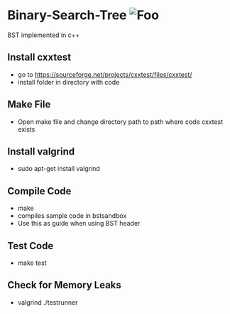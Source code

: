 # Binary-Search-Tree  ![Foo](https://travis-ci.org/Dragomir2020/BasicUnitTest.svg?branch=master,raw=true "Build Passing")</a>
BST implemented in c++
## Install cxxtest
- go to https://sourceforge.net/projects/cxxtest/files/cxxtest/
- install folder in directory with code
## Make File
- Open make file and change directory path to path where code cxxtest exists
## Install valgrind
- sudo apt-get install valgrind
## Compile Code
- make
- compiles sample code in bstsandbox
- Use this as guide when using BST header
## Test Code
- make test
## Check for Memory Leaks
- valgrind ./testrunner

